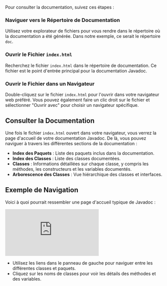 Pour consulter la documentation, suivez ces étapes :

### Naviguer vers le Répertoire de Documentation

Utilisez votre explorateur de fichiers pour vous rendre dans le répertoire où la documentation a été générée. Dans notre exemple, ce serait le répertoire `doc`.

### Ouvrir le Fichier `index.html`

Recherchez le fichier `index.html` dans le répertoire de documentation. Ce fichier est le point d'entrée principal pour la documentation Javadoc.

### Ouvrir le Fichier dans un Navigateur

Double-cliquez sur le fichier `index.html` pour l'ouvrir dans votre navigateur web préféré. Vous pouvez également faire un clic droit sur le fichier et sélectionner "Ouvrir avec" pour choisir un navigateur spécifique.

## Consulter la Documentation

Une fois le fichier `index.html` ouvert dans votre navigateur, vous verrez la page d'accueil de votre documentation Javadoc. De là, vous pouvez naviguer à travers les différentes sections de la documentation :

- **Index des Paquets** : Liste des paquets inclus dans la documentation.
- **Index des Classes** : Liste des classes documentées.
- **Classes** : Informations détaillées sur chaque classe, y compris les méthodes, les constructeurs et les variables documentés.
- **Arborescence des Classes** : Vue hiérarchique des classes et interfaces.

## Exemple de Navigation

Voici à quoi pourrait ressembler une page d'accueil typique de Javadoc :

![Javadoc Example](https://docs.oracle.com/en/java/javase/11/docs/api/java.base/java/lang/doc-files/Javadoc.html)

- Utilisez les liens dans le panneau de gauche pour naviguer entre les différentes classes et paquets.
- Cliquez sur les noms de classes pour voir les détails des méthodes et des variables.
